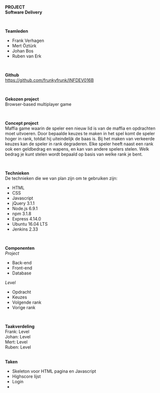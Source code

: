 <b>PROJECT</b>
<br />
<b>Software Delivery</b>

<br />

<b>Teamleden</b>
<ul>
<li>Frank Verhagen</li>
<li>Mert Öztürk</li>
<li>Johan Bos</li>
<li>Ruben van Erk</li>
</ul>

<br />

<b>Github</b>
<br />
https://github.com/frunkyfrunk/INFDEV016B

<br />

<b>Gekozen project</b>
<br />
Browser-based multiplayer game

<br />

<b>Concept project</b>
<br />
Maffia game waarin de speler een nieuw lid is van de maffia en opdrachten moet uitvoeren. Door bepaalde keuzes te maken in het spel komt de speler hoger in rank, totdat hij uiteindelijk de baas is. Bij het maken van verkeerde keuzes kan de speler in rank degraderen.
Elke speler heeft naast een rank ook een geldbedrag en wapens, en kan van andere spelers stelen. Welk bedrag je kunt stelen wordt bepaald op basis van welke rank je bent.

<br />

<b>Technieken</b>
<br>
De technieken die we van plan zijn om te gebruiken zijn:
<ul>
<li>HTML</li>
<li>CSS</li>
<li>Javascript</li>
<li>jQuery 3.1.1</li>
<li>Node.js 6.9.1</li>
<li>npm 3.1.8</li>
<li>Express 4.14.0</li>
<li>Ubuntu 16.04 LTS</li>
<li>Jenkins 2.33</li>
</ul>

<br />

<b>Componenten</b>
<br />
<i>Project</i>
<ul>
<li>Back-end</li>
<li>Front-end</li>
<li>Database</li>
</ul>

<i>Level</i>
<ul>
<li>Opdracht</li>
<li>Keuzes</li>
<li>Volgende rank</li>
<li>Vorige rank</li>
</ul>

<br />

<b>Taakverdeling</b>
<br />
Frank:  Level
<br />
Johan:  Level
<br />
Mert:   Level
<br />
Ruben:  Level
<br />

<br />
<b>Taken</b>
<ul>
<li>Skeleton voor HTML pagina en Javascript</li>
<li>Highscore lijst</li>
<li>Login</li>
<li></li>

</ul>
